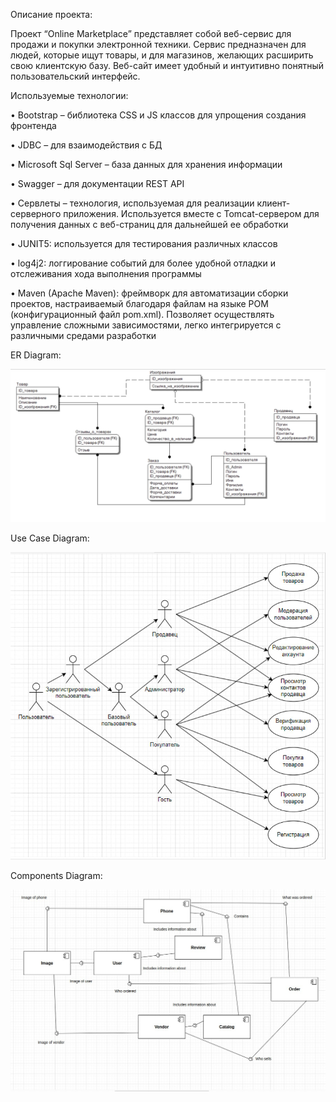 Описание проекта:  

Проект “Online Marketplace” представляет собой веб-сервис для продажи и покупки электронной техники. Сервис предназначен для людей, которые ищут товары, и для магазинов, желающих расширить свою клиентскую базу. Веб-сайт имеет удобный и интуитивно понятный пользовательский интерфейс. 

Используемые технологии:  

•	Bootstrap – библиотека CSS и JS классов для упрощения создания фронтенда  

•	JDBC – для взаимодействия с БД  

•	Microsoft Sql Server – база данных для хранения информации  

•	Swagger – для документации REST API  

•	Сервлеты – технология, используемая для реализации клиент-серверного приложения. Используется вместе с Tomcat-сервером для получения данных с веб-страниц для дальнейшей ее обработки  

•	JUNIT5: используется для тестирования различных классов  

•	log4j2: логгирование событий для более удобной отладки и отслеживания хода выполнения программы  

•	Maven (Apache Maven): фреймворк для автоматизации сборки проектов, настраиваемый благодаря файлам на языке POM (конфигурационный файл pom.xml). Позволяет осуществлять управление сложными зависимостями, легко интегрируется с различными средами разработки  
  
 ER Diagram:  
 
![ER Diagram](https://github.com/Zhabonchik/Online-Marketplace/blob/main/images/Er-diagram.png)  

Use Case Diagram:  

![Use Case Diagram](https://github.com/Zhabonchik/Online-Marketplace/blob/main/images/Use-case.png)

Components Diagram:  

![Components Diagram](https://github.com/Zhabonchik/Online-Marketplace/blob/main/images/component.png)

 
